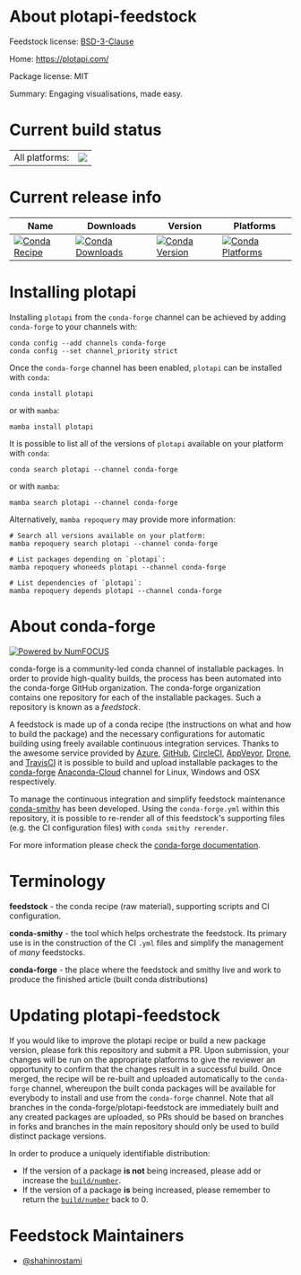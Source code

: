 About plotapi-feedstock
=======================

Feedstock license: [BSD-3-Clause](https://github.com/conda-forge/plotapi-feedstock/blob/main/LICENSE.txt)

Home: https://plotapi.com/

Package license: MIT

Summary: Engaging visualisations, made easy.

Current build status
====================


<table><tr><td>All platforms:</td>
    <td>
      <a href="https://dev.azure.com/conda-forge/feedstock-builds/_build/latest?definitionId=17296&branchName=main">
        <img src="https://dev.azure.com/conda-forge/feedstock-builds/_apis/build/status/plotapi-feedstock?branchName=main">
      </a>
    </td>
  </tr>
</table>

Current release info
====================

| Name | Downloads | Version | Platforms |
| --- | --- | --- | --- |
| [![Conda Recipe](https://img.shields.io/badge/recipe-plotapi-green.svg)](https://anaconda.org/conda-forge/plotapi) | [![Conda Downloads](https://img.shields.io/conda/dn/conda-forge/plotapi.svg)](https://anaconda.org/conda-forge/plotapi) | [![Conda Version](https://img.shields.io/conda/vn/conda-forge/plotapi.svg)](https://anaconda.org/conda-forge/plotapi) | [![Conda Platforms](https://img.shields.io/conda/pn/conda-forge/plotapi.svg)](https://anaconda.org/conda-forge/plotapi) |

Installing plotapi
==================

Installing `plotapi` from the `conda-forge` channel can be achieved by adding `conda-forge` to your channels with:

```
conda config --add channels conda-forge
conda config --set channel_priority strict
```

Once the `conda-forge` channel has been enabled, `plotapi` can be installed with `conda`:

```
conda install plotapi
```

or with `mamba`:

```
mamba install plotapi
```

It is possible to list all of the versions of `plotapi` available on your platform with `conda`:

```
conda search plotapi --channel conda-forge
```

or with `mamba`:

```
mamba search plotapi --channel conda-forge
```

Alternatively, `mamba repoquery` may provide more information:

```
# Search all versions available on your platform:
mamba repoquery search plotapi --channel conda-forge

# List packages depending on `plotapi`:
mamba repoquery whoneeds plotapi --channel conda-forge

# List dependencies of `plotapi`:
mamba repoquery depends plotapi --channel conda-forge
```


About conda-forge
=================

[![Powered by
NumFOCUS](https://img.shields.io/badge/powered%20by-NumFOCUS-orange.svg?style=flat&colorA=E1523D&colorB=007D8A)](https://numfocus.org)

conda-forge is a community-led conda channel of installable packages.
In order to provide high-quality builds, the process has been automated into the
conda-forge GitHub organization. The conda-forge organization contains one repository
for each of the installable packages. Such a repository is known as a *feedstock*.

A feedstock is made up of a conda recipe (the instructions on what and how to build
the package) and the necessary configurations for automatic building using freely
available continuous integration services. Thanks to the awesome service provided by
[Azure](https://azure.microsoft.com/en-us/services/devops/), [GitHub](https://github.com/),
[CircleCI](https://circleci.com/), [AppVeyor](https://www.appveyor.com/),
[Drone](https://cloud.drone.io/welcome), and [TravisCI](https://travis-ci.com/)
it is possible to build and upload installable packages to the
[conda-forge](https://anaconda.org/conda-forge) [Anaconda-Cloud](https://anaconda.org/)
channel for Linux, Windows and OSX respectively.

To manage the continuous integration and simplify feedstock maintenance
[conda-smithy](https://github.com/conda-forge/conda-smithy) has been developed.
Using the ``conda-forge.yml`` within this repository, it is possible to re-render all of
this feedstock's supporting files (e.g. the CI configuration files) with ``conda smithy rerender``.

For more information please check the [conda-forge documentation](https://conda-forge.org/docs/).

Terminology
===========

**feedstock** - the conda recipe (raw material), supporting scripts and CI configuration.

**conda-smithy** - the tool which helps orchestrate the feedstock.
                   Its primary use is in the construction of the CI ``.yml`` files
                   and simplify the management of *many* feedstocks.

**conda-forge** - the place where the feedstock and smithy live and work to
                  produce the finished article (built conda distributions)


Updating plotapi-feedstock
==========================

If you would like to improve the plotapi recipe or build a new
package version, please fork this repository and submit a PR. Upon submission,
your changes will be run on the appropriate platforms to give the reviewer an
opportunity to confirm that the changes result in a successful build. Once
merged, the recipe will be re-built and uploaded automatically to the
`conda-forge` channel, whereupon the built conda packages will be available for
everybody to install and use from the `conda-forge` channel.
Note that all branches in the conda-forge/plotapi-feedstock are
immediately built and any created packages are uploaded, so PRs should be based
on branches in forks and branches in the main repository should only be used to
build distinct package versions.

In order to produce a uniquely identifiable distribution:
 * If the version of a package **is not** being increased, please add or increase
   the [``build/number``](https://docs.conda.io/projects/conda-build/en/latest/resources/define-metadata.html#build-number-and-string).
 * If the version of a package **is** being increased, please remember to return
   the [``build/number``](https://docs.conda.io/projects/conda-build/en/latest/resources/define-metadata.html#build-number-and-string)
   back to 0.

Feedstock Maintainers
=====================

* [@shahinrostami](https://github.com/shahinrostami/)

